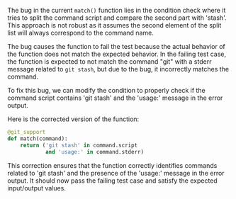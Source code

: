 The bug in the current `match()` function lies in the condition check where it tries to split the command script and compare the second part with 'stash'. This approach is not robust as it assumes the second element of the split list will always correspond to the command name.

The bug causes the function to fail the test because the actual behavior of the function does not match the expected behavior. In the failing test case, the function is expected to not match the command "git" with a stderr message related to `git stash`, but due to the bug, it incorrectly matches the command.

To fix this bug, we can modify the condition to properly check if the command script contains 'git stash' and the 'usage:' message in the error output.

Here is the corrected version of the function:

```python
@git_support
def match(command):
    return ('git stash' in command.script
            and 'usage:' in command.stderr)
```

This correction ensures that the function correctly identifies commands related to 'git stash' and the presence of the 'usage:' message in the error output. It should now pass the failing test case and satisfy the expected input/output values.